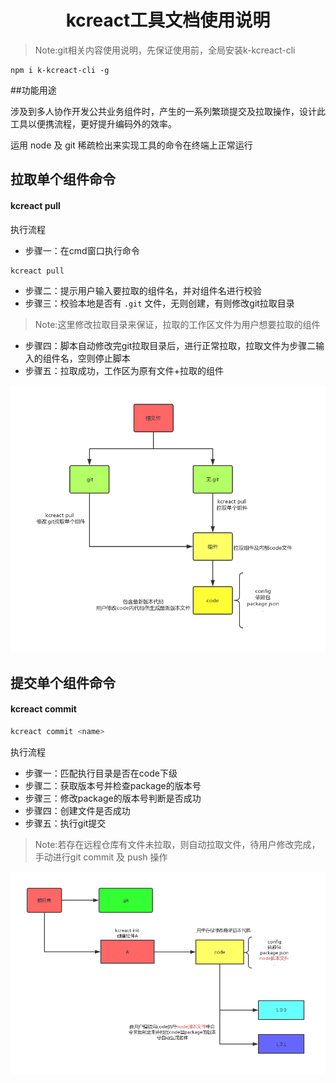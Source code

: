 <h1 align="center">kcreact工具文档使用说明</h1>

>Note:git相关内容使用说明，先保证使用前，全局安装k-kcreact-cli
```
npm i k-kcreact-cli -g
```

##功能用途

涉及到多人协作开发公共业务组件时，产生的一系列繁琐提交及拉取操作，设计此工具以便携流程，更好提升编码外的效率。

运用 node 及 git 稀疏检出来实现工具的命令在终端上正常运行

## 拉取单个组件命令

#### kcreact pull
执行流程
- 步骤一：在cmd窗口执行命令

```js
kcreact pull
```
- 步骤二：提示用户输入要拉取的组件名，并对组件名进行校验
- 步骤三：校验本地是否有 `.git` 文件，无则创建，有则修改git拉取目录
>Note:这里修改拉取目录来保证，拉取的工作区文件为用户想要拉取的组件
- 步骤四：脚本自动修改完git拉取目录后，进行正常拉取，拉取文件为步骤二输入的组件名，空则停止脚本
- 步骤五：拉取成功，工作区为原有文件+拉取的组件

<img src="./img/kcreact_pull.png?width=890">

## 提交单个组件命令

#### kcreact commit <name>
```js
kcreact commit <name>
```
执行流程
- 步骤一：匹配执行目录是否在code下级
- 步骤二：获取版本号并检查package的版本号
- 步骤三：修改package的版本号判断是否成功
- 步骤四：创建文件是否成功
- 步骤五：执行git提交
>Note:若存在远程仓库有文件未拉取，则自动拉取文件，待用户修改完成，手动进行git commit 及 push 操作

<img src="./img/kcreact目录结构.png?width=890">




